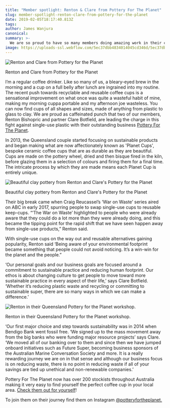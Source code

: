 ```yaml
---
title: "Member spotlight: Renton & Clare from Pottery For The Planet"
slug: member-spotlight-renton-clare-from-pottery-for-the-planet
date: 2019-02-05T18:17:40.813Z
tags: 
author: James Wanjura
canonical: 
summary: >-
  We are so proud to have so many members doing amazing work in their communities and professional lives. We spoke with Renton and Clare from Pottery For The Planet, a Queensland couple who are tackling single-use plastic head on with beautiful ceramic alternatives.
image: https://uploads-ssl.webflow.com/5ec37dbb4834014045cd346d/5ec37dbc4834012cbccd3dc0_Renton210717_lowR022%20(1).jpg
---
```


![Renton and Clare from Pottery for the Planet](https://uploads-ssl.webflow.com/5ec37dbb4834014045cd346d/5ec37dbc483401589ccd3e02_Renton210717_lowR021%20(1).jpg)

Renton and Clare from Pottery for the Planet

I’m a regular coffee drinker. Like so many of us, a bleary-eyed brew in the morning and a cup on a full belly after lunch are ingrained into my routine. The recent push towards recyclable and reusable coffee cups is a sensational improvement on what once was quite a wasteful habit of mine, making my morning cuppa portable and my afternoon joe wasteless. You can now find cups of all shapes and sizes, made of anything from plastic to glass to clay. We are proud as caffeinated punch that two of our members, Renton Bishopric and partner Clare Botfield, are leading the charge in this fight against single-use plastic with their outstanding business [Pottery For The Planet](http://www.potteryfortheplanet.com/).

In 2013, the Queensland couple started focusing on sustainable products and began making what are now affectionately known as 'Planet Cups', bespoke ceramic coffee cups that are as durable as they are beautiful. Cups are made on the pottery wheel, dried and then bisque fired in the kiln, before glazing them in a selection of colours and firing them for a final time. The intricate process by which they are made means each Planet Cup is entirely unique.

![Beautiful clay pottery from Renton and Clare's Pottery for the Planet](https://uploads-ssl.webflow.com/5ec37dbb4834014045cd346d/5ec37dbc4834012cbccd3dc0_Renton210717_lowR022%20(1).jpg)

Beautiful clay pottery from Renton and Clare's Pottery for the Planet

Their big break came when Craig Reucassel’s ‘War on Waste’ series aired on ABC in early 2017, spurring people to swap single-use cups to reusable keep-cups. “‘The War on Waste’ highlighted to people who were already aware that they could do a lot more than they were already doing, and this became the tipping point for the rapid shift that we have seen happen away from single-use products,” Renton said.  

With single-use cups on the way out and reusable alternatives gaining popularity, Renton said ‘Being aware of your environmental footprint became something that people could not avoid noticing. It’s a win-win for the planet and the people.”  

‘Our personal goals and our business goals are focused around a commitment to sustainable practice and reducing human footprint. Our ethos is about changing culture to get people to move toward more sustainable practice in every aspect of their life,’ says Clare Botfield. ‘Whether it’s reducing plastic waste and recycling or committing to sustainable super, there are so many ways in which we can make a difference.’

![Renton in their Queensland Pottery for the Planet workshop.](https://uploads-ssl.webflow.com/5ec37dbb4834014045cd346d/5ec37dbc483401522ecd3da6_Renton210717_lowR015%20(1).jpg)

Renton in their Queensland Pottery for the Planet workshop.  

‘Our first major choice and step towards sustainability was in 2014 when Bendigo Bank went fossil free. ‘We signed up to the mass movement away from the big banks who were funding major resource projects’ says Clare. ‘We moved all of our banking over to them and since then we have jumped onboard initiatives such as Future Super, becoming business sponsors of the Australian Marine Conversation Society and more. It is a really rewarding journey we are on in that sense and although our business focus is on reducing waste, there is no point in reducing waste if all of your savings are tied up unethical and non-renewable companies.’

Pottery For The Planet now has over 200 stockists throughout Australia making it very easy to find yourself the perfect coffee cup in your local area. [Check them out for yourself](http://www.potteryfortheplanet.com)!

To join them on their journey find them on Instagram [@potteryfortheplanet.](https://www.instagram.com/potteryfortheplanet/)

